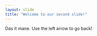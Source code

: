 ```yaml
---
layout: slide
title: "Welcome to our second slide!"
---
```

Das it mane.
Use the left arrow to go back!
